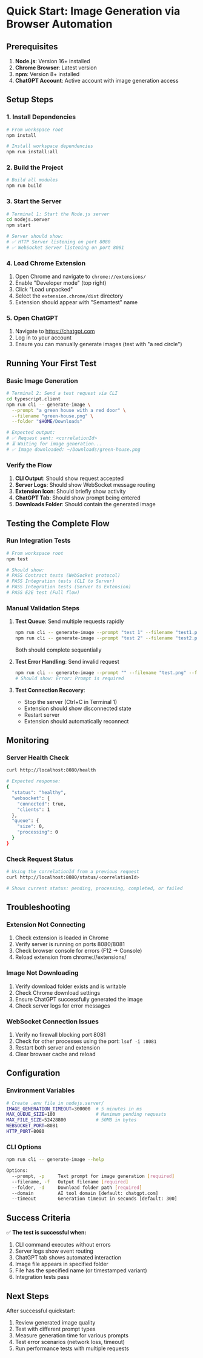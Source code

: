 # Quick Start: Image Generation via Browser Automation

## Prerequisites

1. **Node.js**: Version 16+ installed
2. **Chrome Browser**: Latest version
3. **npm**: Version 8+ installed
4. **ChatGPT Account**: Active account with image generation access

## Setup Steps

### 1. Install Dependencies
```bash
# From workspace root
npm install

# Install workspace dependencies
npm run install:all
```

### 2. Build the Project
```bash
# Build all modules
npm run build
```

### 3. Start the Server
```bash
# Terminal 1: Start the Node.js server
cd nodejs.server
npm start

# Server should show:
# ✅ HTTP Server listening on port 8080
# ✅ WebSocket Server listening on port 8081
```

### 4. Load Chrome Extension
1. Open Chrome and navigate to `chrome://extensions/`
2. Enable "Developer mode" (top right)
3. Click "Load unpacked"
4. Select the `extension.chrome/dist` directory
5. Extension should appear with "Semantest" name

### 5. Open ChatGPT
1. Navigate to https://chatgpt.com
2. Log in to your account
3. Ensure you can manually generate images (test with "a red circle")

## Running Your First Test

### Basic Image Generation
```bash
# Terminal 2: Send a test request via CLI
cd typescript.client
npm run cli -- generate-image \
  --prompt "a green house with a red door" \
  --filename "green-house.png" \
  --folder "$HOME/Downloads"

# Expected output:
# ✅ Request sent: <correlationId>
# ⏳ Waiting for image generation...
# ✅ Image downloaded: ~/Downloads/green-house.png
```

### Verify the Flow
1. **CLI Output**: Should show request accepted
2. **Server Logs**: Should show WebSocket message routing
3. **Extension Icon**: Should briefly show activity
4. **ChatGPT Tab**: Should show prompt being entered
5. **Downloads Folder**: Should contain the generated image

## Testing the Complete Flow

### Run Integration Tests
```bash
# From workspace root
npm test

# Should show:
# PASS Contract tests (WebSocket protocol)
# PASS Integration tests (CLI to Server)
# PASS Integration tests (Server to Extension)
# PASS E2E test (Full flow)
```

### Manual Validation Steps
1. **Test Queue**: Send multiple requests rapidly
   ```bash
   npm run cli -- generate-image --prompt "test 1" --filename "test1.png" --folder "$HOME/Downloads"
   npm run cli -- generate-image --prompt "test 2" --filename "test2.png" --folder "$HOME/Downloads"
   ```
   Both should complete sequentially

2. **Test Error Handling**: Send invalid request
   ```bash
   npm run cli -- generate-image --prompt "" --filename "test.png" --folder "$HOME/Downloads"
   # Should show: Error: Prompt is required
   ```

3. **Test Connection Recovery**: 
   - Stop the server (Ctrl+C in Terminal 1)
   - Extension should show disconnected state
   - Restart server
   - Extension should automatically reconnect

## Monitoring

### Server Health Check
```bash
curl http://localhost:8080/health

# Expected response:
{
  "status": "healthy",
  "websocket": {
    "connected": true,
    "clients": 1
  },
  "queue": {
    "size": 0,
    "processing": 0
  }
}
```

### Check Request Status
```bash
# Using the correlationId from a previous request
curl http://localhost:8080/status/<correlationId>

# Shows current status: pending, processing, completed, or failed
```

## Troubleshooting

### Extension Not Connecting
1. Check extension is loaded in Chrome
2. Verify server is running on ports 8080/8081
3. Check browser console for errors (F12 → Console)
4. Reload extension from chrome://extensions/

### Image Not Downloading
1. Verify download folder exists and is writable
2. Check Chrome download settings
3. Ensure ChatGPT successfully generated the image
4. Check server logs for error messages

### WebSocket Connection Issues
1. Verify no firewall blocking port 8081
2. Check for other processes using the port: `lsof -i :8081`
3. Restart both server and extension
4. Clear browser cache and reload

## Configuration

### Environment Variables
```bash
# Create .env file in nodejs.server/
IMAGE_GENERATION_TIMEOUT=300000  # 5 minutes in ms
MAX_QUEUE_SIZE=100               # Maximum pending requests
MAX_FILE_SIZE=52428800           # 50MB in bytes
WEBSOCKET_PORT=8081
HTTP_PORT=8080
```

### CLI Options
```bash
npm run cli -- generate-image --help

Options:
  --prompt, -p     Text prompt for image generation [required]
  --filename, -f   Output filename [required]
  --folder, -d     Download folder path [required]
  --domain         AI tool domain [default: chatgpt.com]
  --timeout        Generation timeout in seconds [default: 300]
```

## Success Criteria

✅ **The test is successful when:**
1. CLI command executes without errors
2. Server logs show event routing
3. ChatGPT tab shows automated interaction
4. Image file appears in specified folder
5. File has the specified name (or timestamped variant)
6. Integration tests pass

## Next Steps

After successful quickstart:
1. Review generated image quality
2. Test with different prompt types
3. Measure generation time for various prompts
4. Test error scenarios (network loss, timeout)
5. Run performance tests with multiple requests